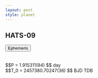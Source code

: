 ```yaml
---
layout: post
style: planet
---
```

<script src="../js/planets.js"></script>

## HATS-09

<!-- Tab links -->
<div class="tab">
<button class="tablinks" onclick="openCity(event, 'Ephemeris')">Ephemeris</button>
</div>

<!-- Tab content -->
<div id="Ephemeris" class="tabcontent" markdown="1">
<br/><br/>
$$P = 1.915311(94) $$ day <br/>
$$T_0 = 2457380.70247(36) $$ BJD TDB
<br/><br/>
<br/><br/>
</div>


